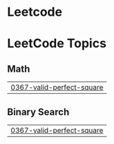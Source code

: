 # Leetcode
<!---LeetCode Topics Start-->
# LeetCode Topics
## Math
|  |
| ------- |
| [0367-valid-perfect-square](https://github.com/rishaadkhan/Leetcode/tree/master/0367-valid-perfect-square) |
## Binary Search
|  |
| ------- |
| [0367-valid-perfect-square](https://github.com/rishaadkhan/Leetcode/tree/master/0367-valid-perfect-square) |
<!---LeetCode Topics End-->